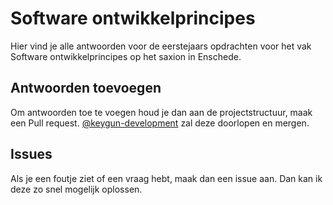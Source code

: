 # Software ontwikkelprincipes
Hier vind je alle antwoorden voor de eerstejaars opdrachten voor het vak Software ontwikkelprincipes op het saxion in Enschede.

## Antwoorden toevoegen
Om antwoorden toe te voegen houd je dan aan de projectstructuur, maak een Pull request. [@keygun-development](https://github.com/keygun-development) zal deze doorlopen en mergen.

## Issues
Als je een foutje ziet of een vraag hebt, maak dan een issue aan. Dan kan ik deze zo snel mogelijk oplossen.

